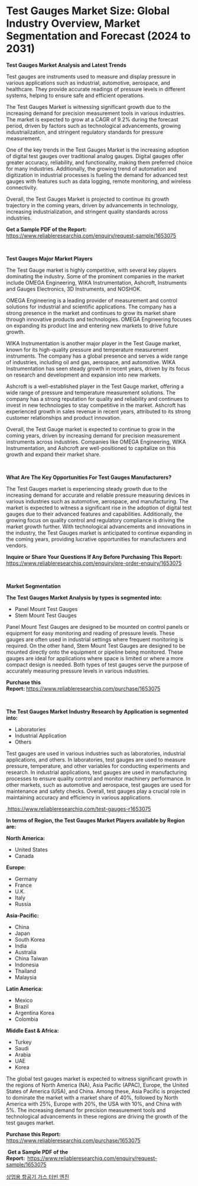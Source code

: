 <p><h1>Test Gauges Market Size: Global Industry Overview, Market Segmentation and Forecast (2024 to 2031)</h1></p><p><strong>Test Gauges Market Analysis and Latest Trends</strong></p>
<p><p>Test gauges are instruments used to measure and display pressure in various applications such as industrial, automotive, aerospace, and healthcare. They provide accurate readings of pressure levels in different systems, helping to ensure safe and efficient operations.</p><p>The Test Gauges Market is witnessing significant growth due to the increasing demand for precision measurement tools in various industries. The market is expected to grow at a CAGR of 9.2% during the forecast period, driven by factors such as technological advancements, growing industrialization, and stringent regulatory standards for pressure measurement.</p><p>One of the key trends in the Test Gauges Market is the increasing adoption of digital test gauges over traditional analog gauges. Digital gauges offer greater accuracy, reliability, and functionality, making them preferred choice for many industries. Additionally, the growing trend of automation and digitization in industrial processes is fueling the demand for advanced test gauges with features such as data logging, remote monitoring, and wireless connectivity.</p><p>Overall, the Test Gauges Market is projected to continue its growth trajectory in the coming years, driven by advancements in technology, increasing industrialization, and stringent quality standards across industries.</p></p>
<p><strong>Get a Sample PDF of the Report:&nbsp;</strong> <a href="https://www.reliableresearchiq.com/enquiry/request-sample/1653075">https://www.reliableresearchiq.com/enquiry/request-sample/1653075</a></p>
<p>&nbsp;</p>
<p><strong>Test Gauges Major Market Players</strong></p>
<p><p>The Test Gauge market is highly competitive, with several key players dominating the industry. Some of the prominent companies in the market include OMEGA Engineering, WIKA Instrumentation, Ashcroft, Instruments and Gauges Electronics, 3D Instruments, and NOSHOK.</p><p>OMEGA Engineering is a leading provider of measurement and control solutions for industrial and scientific applications. The company has a strong presence in the market and continues to grow its market share through innovative products and technologies. OMEGA Engineering focuses on expanding its product line and entering new markets to drive future growth.</p><p>WIKA Instrumentation is another major player in the Test Gauge market, known for its high-quality pressure and temperature measurement instruments. The company has a global presence and serves a wide range of industries, including oil and gas, aerospace, and automotive. WIKA Instrumentation has seen steady growth in recent years, driven by its focus on research and development and expansion into new markets.</p><p>Ashcroft is a well-established player in the Test Gauge market, offering a wide range of pressure and temperature measurement solutions. The company has a strong reputation for quality and reliability and continues to invest in new technologies to stay competitive in the market. Ashcroft has experienced growth in sales revenue in recent years, attributed to its strong customer relationships and product innovation.</p><p>Overall, the Test Gauge market is expected to continue to grow in the coming years, driven by increasing demand for precision measurement instruments across industries. Companies like OMEGA Engineering, WIKA Instrumentation, and Ashcroft are well-positioned to capitalize on this growth and expand their market share.</p></p>
<p>&nbsp;</p>
<p><strong>What Are The Key Opportunities For Test Gauges Manufacturers?</strong></p>
<p><p>The Test Gauges market is experiencing steady growth due to the increasing demand for accurate and reliable pressure measuring devices in various industries such as automotive, aerospace, and manufacturing. The market is expected to witness a significant rise in the adoption of digital test gauges due to their advanced features and capabilities. Additionally, the growing focus on quality control and regulatory compliance is driving the market growth further. With technological advancements and innovations in the industry, the Test Gauges market is anticipated to continue expanding in the coming years, providing lucrative opportunities for manufacturers and vendors.</p></p>
<p><strong>Inquire or Share Your Questions If Any Before Purchasing This Report:</strong> <a href="https://www.reliableresearchiq.com/enquiry/pre-order-enquiry/1653075">https://www.reliableresearchiq.com/enquiry/pre-order-enquiry/1653075</a></p>
<p>&nbsp;</p>
<p><strong>Market Segmentation</strong></p>
<p><strong>The Test Gauges Market Analysis by types is segmented into:</strong></p>
<p><ul><li>Panel Mount Test Gauges</li><li>Stem Mount Test Gauges</li></ul></p>
<p><p>Panel Mount Test Gauges are designed to be mounted on control panels or equipment for easy monitoring and reading of pressure levels. These gauges are often used in industrial settings where frequent monitoring is required. On the other hand, Stem Mount Test Gauges are designed to be mounted directly onto the equipment or pipeline being monitored. These gauges are ideal for applications where space is limited or where a more compact design is needed. Both types of test gauges serve the purpose of accurately measuring pressure levels in various industries.</p></p>
<p><strong>Purchase this Report:&nbsp;</strong><a href="https://www.reliableresearchiq.com/purchase/1653075">https://www.reliableresearchiq.com/purchase/1653075</a></p>
<p>&nbsp;</p>
<p><strong>The Test Gauges Market Industry Research by Application is segmented into:</strong></p>
<p><ul><li>Laboratories</li><li>Industrial Application</li><li>Others</li></ul></p>
<p><p>Test gauges are used in various industries such as laboratories, industrial applications, and others. In laboratories, test gauges are used to measure pressure, temperature, and other variables for conducting experiments and research. In industrial applications, test gauges are used in manufacturing processes to ensure quality control and monitor machinery performance. In other markets, such as automotive and aerospace, test gauges are used for maintenance and safety checks. Overall, test gauges play a crucial role in maintaining accuracy and efficiency in various applications.</p></p>
<p><a href="https://www.reliableresearchiq.com/test-gauges-r1653075">&nbsp;https://www.reliableresearchiq.com/test-gauges-r1653075</a></p>
<p><strong>In terms of Region, the Test Gauges Market Players available by Region are:</strong></p>
<p>
    <p> <strong> North America: </strong>
        <ul>
            <li>United States</li>
            <li>Canada</li>
        </ul>
        </p> 
    <p> <strong> Europe: </strong>
        <ul>
            <li>Germany</li>
            <li>France</li>
            <li>U.K.</li>
            <li>Italy</li>
            <li>Russia</li>
        </ul>
        </p> 
    <p> <strong> Asia-Pacific: </strong>
        <ul>
            <li>China</li>
            <li>Japan</li>
            <li>South Korea</li>
            <li>India</li>
            <li>Australia</li>
            <li>China Taiwan</li>
            <li>Indonesia</li>
            <li>Thailand</li>
            <li>Malaysia</li>
        </ul>
        </p> 
    <p> <strong> Latin America: </strong>
        <ul>
            <li>Mexico</li>
            <li>Brazil</li>
            <li>Argentina Korea</li>
            <li>Colombia</li>
        </ul>
        </p> 
    <p> <strong> Middle East & Africa: </strong>
        <ul>
            <li>Turkey</li>
            <li>Saudi</li>
            <li>Arabia</li>
            <li>UAE</li>
            <li>Korea</li>
        </ul>
    </p>
    </p>
<p><p>The global test gauges market is expected to witness significant growth in the regions of North America (NA), Asia Pacific (APAC), Europe, the United States of America (USA), and China. Among these, Asia Pacific is projected to dominate the market with a market share of 40%, followed by North America with 25%, Europe with 20%, the USA with 10%, and China with 5%. The increasing demand for precision measurement tools and technological advancements in these regions are driving the growth of the test gauges market.</p></p>
<p><strong>Purchase this Report: </strong><a href="https://www.reliableresearchiq.com/purchase/1653075">https://www.reliableresearchiq.com/purchase/1653075</a></p>
<p>&nbsp;<strong>Get a Sample PDF of the Report:&nbsp;&nbsp;</strong><a href="https://www.reliableresearchiq.com/enquiry/request-sample/1653075">https://www.reliableresearchiq.com/enquiry/request-sample/1653075</a></p>
<p><strong></strong></p>
<p><p><a href="https://github.com/laholand/Market-Research-Report-List-5/blob/main/315570178567.md">상업용 항공기 가스 터빈 엔진</a></p></p>